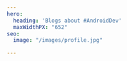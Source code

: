 ```yaml
---
hero:
  heading: 'Blogs about #AndroidDev'
  maxWidthPX: "652"
seo:
  image: "/images/profile.jpg"

---
```

